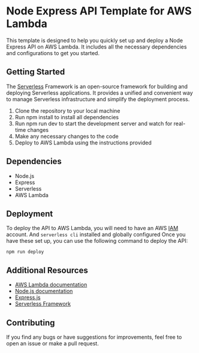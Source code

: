 # Node Express API Template for AWS Lambda

This template is designed to help you quickly set up and deploy a Node Express API on AWS Lambda. It includes all the necessary dependencies and configurations to get you started.

## Getting Started

The [Serverless](https://www.serverless.com/) Framework is an open-source framework for building and deploying Serverless applications. It provides a unified and convenient way to manage Serverless infrastructure and simplify the deployment process.

1. Clone the repository to your local machine
2. Run npm install to install all dependencies
3. Run npm run dev to start the development server and watch for real-time changes
4. Make any necessary changes to the code
5. Deploy to AWS Lambda using the instructions provided

## Dependencies

- Node.js
- Express
- Serverless
- AWS Lambda

## Deployment

To deploy the API to AWS Lambda, you will need to have an AWS [IAM](https://aws.amazon.com/iam/) account. And `serverless cli` installed and globally configured Once you have these set up, you can use the following command to deploy the API:

```shell
npm run deploy
```

## Additional Resources

- [AWS Lambda documentation](https://aws.amazon.com/lambda/)
- [Node.js documentation](https://nodejs.org/en/docs/)
- [Express.js](https://expressjs.com/)
- [Serverless Framework](https://www.serverless.com/)

## Contributing

If you find any bugs or have suggestions for improvements, feel free to open an issue or make a pull request.
